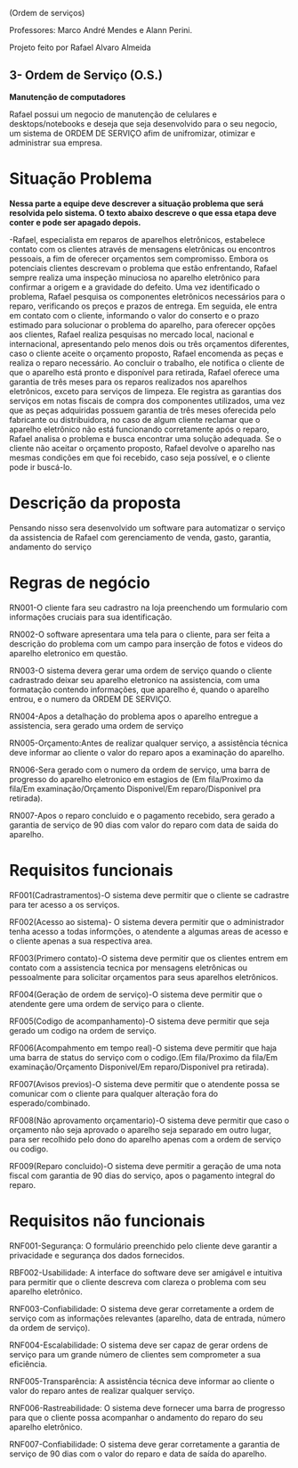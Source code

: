 (Ordem de serviços)

Professores: Marco André Mendes e Alann Perini.

Projeto feito por Rafael Alvaro Almeida

## 3- Ordem de Serviço (O.S.)

**Manutenção de computadores**

Rafael possui um negocio de manutenção de celulares e desktops/notebooks e deseja que seja desenvolvido para o seu negocio, um sistema de ORDEM DE SERVIÇO afim de unifromizar, otimizar e administrar sua empresa.

# Situação Problema

**Nessa parte a equipe deve descrever a situação problema que será resolvida pelo sistema. O texto abaixo descreve o que essa etapa deve conter e pode ser apagado depois.**

-Rafael, especialista em reparos de aparelhos eletrônicos, estabelece contato com os clientes através de mensagens eletrônicas ou encontros pessoais, a fim de oferecer orçamentos sem compromisso. Embora os potenciais clientes descrevam o problema que estão enfrentando, Rafael sempre realiza uma inspeção minuciosa no aparelho eletrônico para confirmar a origem e a gravidade do defeito.
Uma vez identificado o problema, Rafael pesquisa os componentes eletrônicos necessários para o reparo, verificando os preços e prazos de entrega. Em seguida, ele entra em contato com o cliente, informando o valor do conserto e o prazo estimado para solucionar o problema do aparelho, para oferecer opções aos clientes, Rafael realiza pesquisas no mercado local, nacional e internacional, apresentando pelo menos dois ou três orçamentos diferentes, caso o cliente aceite o orçamento proposto, Rafael encomenda as peças e realiza o reparo necessário. Ao concluir o trabalho, ele notifica o cliente de que o aparelho está pronto e disponível para retirada, Rafael oferece uma garantia de três meses para os reparos realizados nos aparelhos eletrônicos, exceto para serviços de limpeza. Ele registra as garantias dos serviços em notas fiscais de compra dos componentes utilizados, uma vez que as peças adquiridas possuem garantia de três meses oferecida pelo fabricante ou distribuidora, no caso de algum cliente reclamar que o aparelho eletrônico não está funcionando corretamente após o reparo, Rafael analisa o problema e busca encontrar uma solução adequada. Se o cliente não aceitar o orçamento proposto, Rafael devolve o aparelho nas mesmas condições em que foi recebido, caso seja possível, e o cliente pode ir buscá-lo.

# Descrição da proposta

Pensando nisso sera desenvolvido um software para automatizar o serviço da assistencia de Rafael com gerenciamento de venda, gasto, garantia, andamento do serviço

# Regras de negócio

RN001-O cliente fara seu cadrastro na loja preenchendo um formulario com informações cruciais para sua identificação.

RN002-O software apresentara uma tela para o cliente, para ser feita a descrição do problema com um campo para inserção de fotos e videos do aparelho eletronico em questão.

RN003-O sistema devera gerar uma ordem de serviço quando o cliente cadrastrado deixar seu aparelho eletronico na assistencia, com uma formatação contendo informações, que aparelho é, quando o aparelho entrou, e o numero da ORDEM DE SERVIÇO.

RN004-Apos a detalhação do problema apos o aparelho entregue a assistencia, sera gerado uma ordem de serviço 

RN005-Orçamento:Antes de realizar qualquer serviço, a assistência técnica deve informar ao cliente o valor do reparo apos a examinação do aparelho.

RN006-Sera gerado com o numero da ordem de serviço, uma barra de progresso do aparelho eletronico em estagios de (Em fila/Proximo da fila/Em examinação/Orçamento Disponivel/Em reparo/Disponivel pra retirada).

RN007-Apos o reparo concluido e o pagamento recebido, sera gerado a garantia de serviço de 90 dias com valor do reparo com data de saida do aparelho.

# Requisitos funcionais

RF001(Cadrastramentos)-O sistema deve permitir que o cliente se cadrastre para ter acesso a os serviços.

RF002(Acesso ao sistema)- O sistema devera permitir que o administrador tenha acesso a todas informções, o atendente a algumas areas de acesso e o cliente apenas a sua respectiva area.

RF003(Primero contato)-O sistema deve permitir que os clientes entrem em contato com a assistencia tecnica por mensagens eletrônicas ou pessoalmente para solicitar orçamentos para seus aparelhos eletrônicos.

RF004(Geração de ordem de serviço)-O sistema deve permitir que o atendente gere uma ordem de serviço para o cliente.

RF005(Codigo de acompanhamento)-O sistema deve permitir que seja gerado um codigo na ordem de serviço.

 
 RF006(Acompahmento em tempo real)-O sistema deve permitir que haja uma barra de status do serviço com o codigo.(Em fila/Proximo da fila/Em examinação/Orçamento Disponivel/Em reparo/Disponivel pra retirada).
 
RF007(Avisos previos)-O sistema deve permitir que o atendente possa se comunicar com o cliente para qualquer alteração fora do esperado/combinado.

RF008(Não aprovamento orçamentario)-O sistema deve permitir que caso o orçamento não seja aprovado o aparelho seja separado em outro lugar, para ser recolhido pelo dono do aparelho apenas com a ordem de serviço ou codigo.

RF009(Reparo concluido)-O sistema deve permitir a geração de uma nota fiscal com garantia de 90 dias do serviço, apos o pagamento integral do reparo.

# Requisitos não funcionais

RNF001-Segurança: O formulário preenchido pelo cliente deve garantir a privacidade e segurança dos dados fornecidos.

RBF002-Usabilidade: A interface do software deve ser amigável e intuitiva para permitir que o cliente descreva com clareza o problema com seu aparelho eletrônico.

RNF003-Confiabilidade: O sistema deve gerar corretamente a ordem de serviço com as informações relevantes (aparelho, data de entrada, número da ordem de serviço).

RNF004-Escalabilidade: O sistema deve ser capaz de gerar ordens de serviço para um grande número de clientes sem comprometer a sua eficiência.

RNF005-Transparência: A assistência técnica deve informar ao cliente o valor do reparo antes de realizar qualquer serviço.

RNF006-Rastreabilidade: O sistema deve fornecer uma barra de progresso para que o cliente possa acompanhar o andamento do reparo do seu aparelho eletrônico.

RNF007-Confiabilidade: O sistema deve gerar corretamente a garantia de serviço de 90 dias com o valor do reparo e data de saída do aparelho.
